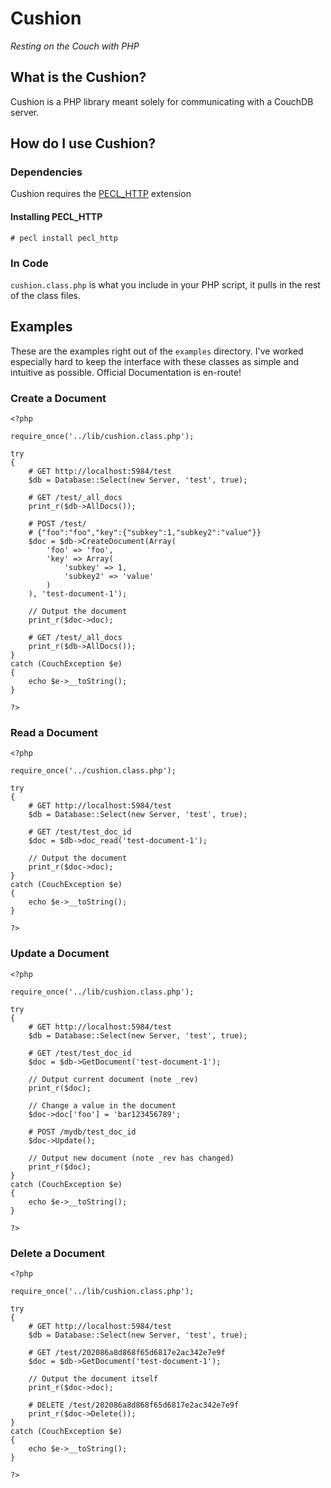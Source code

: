 # Cushion
_Resting on the Couch with PHP_

## What is the Cushion?

Cushion is a PHP library meant solely for communicating with a CouchDB server.

## How do I use Cushion?

### Dependencies

Cushion requires the [PECL_HTTP](http://pecl.php.net/package/pecl_http) extension

#### Installing PECL_HTTP

	# pecl install pecl_http

### In Code

`cushion.class.php` is what you include in your PHP script, it pulls in the rest of the class files.

## Examples

These are the examples right out of the `examples` directory. I've worked especially hard to keep the interface with these classes as simple and intuitive as possible. Official Documentation is en-route!

### **C**reate a Document

	<?php

	require_once('../lib/cushion.class.php');

	try
	{
		# GET http://localhost:5984/test
		$db = Database::Select(new Server, 'test', true);

		# GET /test/_all_docs
		print_r($db->AllDocs());

		# POST /test/
		# {"foo":"foo","key":{"subkey":1,"subkey2":"value"}}
		$doc = $db->CreateDocument(Array(
			'foo' => 'foo',
			'key' => Array(
				'subkey' => 1,
				'subkey2' => 'value'
			)
		), 'test-document-1');

		// Output the document
		print_r($doc->doc);

		# GET /test/_all_docs
		print_r($db->AllDocs());
	}
	catch (CouchException $e)
	{
		echo $e->__toString();
	}

	?>

### **R**ead a Document

	<?php

	require_once('../cushion.class.php');

	try
	{
		# GET http://localhost:5984/test
		$db = Database::Select(new Server, 'test', true);

		# GET /test/test_doc_id
		$doc = $db->doc_read('test-document-1');

		// Output the document
		print_r($doc->doc);
	}
	catch (CouchException $e)
	{
		echo $e->__toString();
	}

	?>

### **U**pdate a Document

	<?php

	require_once('../lib/cushion.class.php');

	try
	{
		# GET http://localhost:5984/test
		$db = Database::Select(new Server, 'test', true);

		# GET /test/test_doc_id
		$doc = $db->GetDocument('test-document-1');

		// Output current document (note _rev)
		print_r($doc);

		// Change a value in the document
		$doc->doc['foo'] = 'bar123456789';

		# POST /mydb/test_doc_id
		$doc->Update();

		// Output new document (note _rev has changed)
		print_r($doc);
	}
	catch (CouchException $e)
	{
		echo $e->__toString();
	}

	?>

### **D**elete a Document

	<?php

	require_once('../lib/cushion.class.php');

	try
	{
		# GET http://localhost:5984/test
		$db = Database::Select(new Server, 'test', true);

		# GET /test/202086a8d868f65d6817e2ac342e7e9f
		$doc = $db->GetDocument('test-document-1');

		// Output the document itself
		print_r($doc->doc);

		# DELETE /test/202086a8d868f65d6817e2ac342e7e9f
		print_r($doc->Delete());
	}
	catch (CouchException $e)
	{
		echo $e->__toString();
	}

	?>
